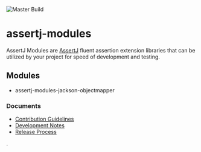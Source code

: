 ![Master Build](https://github.com/nfet/assertj-modules/workflows/Master%20Build/badge.svg)

# assertj-modules

AssertJ Modules are [AssertJ](https://assertj.github.io/doc/) fluent 
assertion extension libraries that can be utilized by your project for 
speed of development and testing. 

## Modules

- assertj-modules-jackson-objectmapper

### Documents

- [Contribution Guidelines](docs/CONTRIBUTION.md)
- [Development Notes](docs/DEVELOP.md)
- [Release Process](docs/RELEASE.md)

.